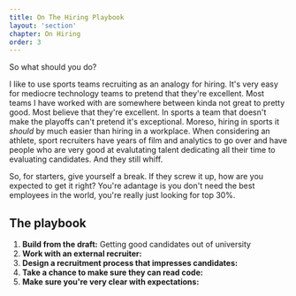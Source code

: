 ```yaml
---
title: On The Hiring Playbook
layout: 'section'
chapter: On Hiring
order: 3
---
```

So what should you do? 

I like to use sports teams recruiting as an analogy for hiring. It's very easy for mediocre technology teams to pretend that they're excellent. Most teams I have worked with are somewhere between kinda not great to pretty good. Most believe that they're excellent. In sports a team that doesn't make the playoffs can't pretend it's exceptional. Moreso, hiring in sports it *should* by much easier than hiring
in a workplace. When considering an athlete, sport recruiters have years of film and analytics to go over and have people who are very good at evalutating talent dedicating all their time to evaluating candidates. And they still whiff.

So, for starters, give yourself a break. If they screw it up, how are you expected to get it right? You're adantage is you don't need the best employees in the world, you're really just looking for top 30%. 

## The playbook
1. __Build from the draft:__ Getting good candidates out of university 
2. __Work with an external recruiter:__
3. __Design a recruitment process that impresses candidates:__
4. __Take a chance to make sure they can read code:__
5. __Make sure you're very clear with expectations:__